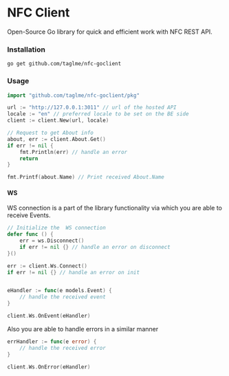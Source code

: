 # NFC Client

Open-Source Go library for quick and efficient work with NFC REST API.

### Installation

``` go get github.com/taglme/nfc-goclient ```

### Usage

```Go
import "github.com/taglme/nfc-goclient/pkg"

url := "http://127.0.0.1:3011" // url of the hosted API
locale := "en" // preferred locale to be set on the BE side
client := client.New(url, locale)

// Request to get About info
about, err := client.About.Get()
if err != nil {
    fmt.Println(err) // handle an error
    return
}

fmt.Printf(about.Name) // Print received About.Name
```

#### WS

WS connection is a part of the library functionality via which you are able to receive Events.

```Go
// Initialize the  WS connection
defer func () {
    err = ws.Disconnect() 
    if err != nil {} // handle an error on disconnect
}()

err := client.Ws.Connect()
if err != nil {} // handle an error on init


eHandler := func(e models.Event) {
    // handle the received event
}

client.Ws.OnEvent(eHandler)
```

Also you are able to handle errors in a similar manner

```Go
errHandler := func(e error) {
    // handle the received error
}

client.Ws.OnError(eHandler)
```
